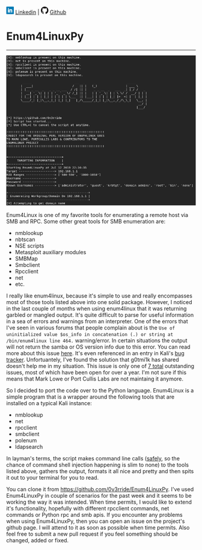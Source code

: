 ![Linkedin](Post%20Images/linkedin.png) [Linkedin](https://www.linkedin.com/in/ryangore/) | ![Github](Post%20Images/github.png) [Github](https://github.com/0v3rride)

# Enum4LinuxPy
_____________________________________________________________________

![e4lpy](Post%20Images/e4lpy-imgs/e4lpy.PNG)

Enum4Linux is one of my favorite tools for enumerating a remote host via SMB and RPC. Some other great tools for SMB enumeration are:

* nmblookup
* nbtscan
* NSE scripts
* Metasploit auxiliary modules
* SMBMap
* Smbclient
* Rpcclient
* net
* etc.

I really like enum4linux, because it's simple to use and really encompasses most of those tools listed above into one solid package. However, I noticed in the last couple of months when using enum4linux that it was returning garbled or mangled output. It's quite difficult to parse for useful information in a sea of errors and warnings from an interpreter. One of the errors that I've seen in various forums that people complain about is the `Use of uninitialized value $os_info in concatenation (.) or string at /bin/enum4linux line 464.` warning/error. In certain situations the output will not return the samba or OS version info due to this error. You can read more about this issue [here](https://github.com/portcullislabs/enum4linux/issues/5). It's even referenced in an entry in Kali's [bug tracker](https://bugs.kali.org/view.php?id=4495). Unfortuantely, I've found the solution that g0tmi1k has shared doesn't help me in my situation. This issue is only one of [7 total](https://github.com/portcullislabs/enum4linux/issues) outstanding issues, most of which have been open for over a year. I'm not sure if this means that Mark Lowe or Port Cullis Labs are not maintaing it anymore.

So I decided to port the code over to the Python language. Enum4Linux is a simple program that is a wrapper around the following tools that are installed on a typical Kali instance:

* nmblookup
* net
* rpcclient
* smbclient
* polenum
* ldapsearch

In layman's terms, the script makes command line calls ([safely](https://security.openstack.org/guidelines/dg_use-subprocess-securely.html), so the chance of command shell injection happening is slim to none) to the tools listed above, gathers the output, formats it all nice and pretty and then spits it out to your terminal for you to read.

You can clone it from https://github.com/0v3rride/Enum4LinuxPy. I've used Enum4LinuxPy in couple of scenarios for the past week and it seems to be working the way it was intended. When time permits, I would like to extend it's functionality, hopefully with different rpcclient commands, net commands or Python rpc and smb apis. If you encounter any problems when using Enum4LinuxPy, then you can open an issue on the project's github page. I will attend to it as soon as possible when time permits. Also feel free to submit a new pull request if you feel something should be changed, added or fixed.
